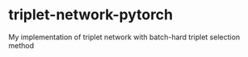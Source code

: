 # triplet-network-pytorch
My implementation of triplet network with batch-hard triplet selection method
